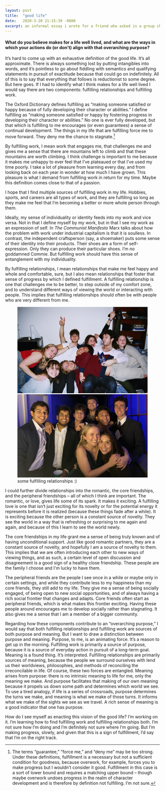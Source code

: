 ```yaml
---
layout: post
title:  "good life"
date:   2020-3-20 21:15:39 -0800
excerpt: an informal essay i wrote for a friend who asked in a group chat for everyone to send him their definition of what constitutes a life well lived (spoiler alert — i don't know)
---
```


#### What do you believe makes for a life well lived, and what are the ways in which your actions do (or don’t) align with that overarching purpose?

It’s hard to come up with an exhaustive definition of the good life. It’s all approximate. There is always something lost by putting intangibles into words, and it’s pointless to go about fiddling with semantics and qualifying statements in pursuit of exactitude because that could go on indefinitely. All of this is to say that everything that follows is reductionist to some degree. But here goes. If I had to identify what I think makes for a life well lived I would say there are two components: fulfilling relationships and fulfilling work.

The Oxford Dictionary defines fulfilling as “making someone satisfied or happy because of fully developing their character or abilities.” I define fulfilling as “making someone satisfied or happy by fostering progress in developing their character or abilities.” No one is ever fully developed, but that which is fulfilling to me encourages (or even guarantees) a sense of continual development. The things in my life that are fulfilling force me to move forward. They deny me the chance to stagnate.[^1]

By fulfilling work, I mean work that engages me, that challenges me and gives me a sense that there are mountains left to climb and that these mountains are worth climbing. I think challenge is important to me because it makes me unhappy to ever feel that I’ve plateaued or that I’ve used my time poorly. I take a lot of pleasure from learning every day, and from looking back on each year in wonder at how much I have grown. This pleasure is what I demand from fulfilling work in return for my time. Maybe this definition comes close to that of a passion.

I hope that I find multiple sources of fulfilling work in my life. Hobbies, sports, and careers are all types of work, and they are fulfilling so long as they make me feel that I’m becoming a better or more whole person through them.

Ideally, my sense of individuality or identity feeds into my work and vice versa. Not in that I define myself by my work, but in that I see my work as an expression of self. In _The Communist Manifesto_ Marx talks about how the problem with work under industrial capitalism is that it is soulless. In contrast, the independent craftsperson (say, a shoemaker) puts some sense of their identity into their products. Their shoes are a form of self-expression. Only they can produce their particular shoes. I’m no goddamned Commie. But fulfilling work should have this sense of entanglement with my individuality.

By fulfilling relationships, I mean relationships that make me feel happy and whole and comfortable, sure, but I also mean relationships that foster that sense of progress by which I defined fulfillment. A fulfilling relationship is one that challenges me to be better, to step outside of my comfort zone, and to understand different ways of viewing the world or interacting with people. This implies that fulfilling relationships should often be with people who are very different from me.

<figure>
  <img alt="my friends!" src="/assets/images/couch.jpeg" />
  <img alt="my friends!" src="/assets/images/fancy_party.jpg" />
  <figcaption>
    some fulfilling relationships :)
  </figcaption>
</figure>

I could further divide relationships into the romantic, the core friendships, and the peripheral friendships – all of which I think are important. The romantic, or love, gives life some of its spark. It makes it exciting. A fulfilling love is one that isn’t just exciting for its novelty or for the potential energy it represents before it is realized (because these things fade after a while). It is exciting because the other person is a constant source of novelty. They see the world in a way that is refreshing or surprising to me again and again, and because of this I learn to see the world newly.

The core friendships in my life grant me a sense of being truly known and of having unconditional support. Just like good romantic partners, they are a constant source of novelty, and hopefully I am a source of novelty to them. This implies that we are often introducing each other to new ways of viewing things, and as such, a certain level of open discussion and disagreement is a good sign of a healthy close friendship. These people are the family I choose and I'm lucky to have them.

The peripheral friends are the people I see once in a while or maybe only in certain settings, and while they contribute less to my happiness than my core friends, they still add to my life. They give me a sense of being socially engaged, of being open to new social opportunities, and of always having a rich social frontier that changes and adapts. Core friends often start as peripheral friends, which is what makes this frontier exciting. Having these people around encourages me to develop socially rather than stagnating. It also gives me a sense that I am a member of a bigger community.

Regarding how these components contribute to an “overarching purpose,” I would say that both fulfilling relationships and fulfilling work are sources of both purpose and meaning. But I want to draw a distinction between purpose and meaning. Purpose, to me, is an animating force. It’s a reason to get up in the morning. Fulfilling work is primarily a source of purpose, because it is a source of everyday action in pursuit of a long-term goal. Meaning is a found thing. It’s interpreted. Fulfilling relationships are primarily sources of meaning, because the people we surround ourselves with lend us their worldviews, philosophies, and methods of reconciling the irreconcilable in life. Of course, these two forces are entangled. Meaning arises from purpose: there is no intrinsic meaning to life for me, only the meaning we make. And purpose facilitates that making of our own meaning because it propels us down some path and determines which world we see. To use a tired analogy, if life is a series of crossroads, purpose determines the turns we make, and meaning is what we make of those turns. It informs what we make of the sights we see as we travel. A rich sense of meaning is a good indicator that one has purpose.

How do I see myself as enacting this vision of the good life? I’m working on it. I’m learning how to find fulfilling work and fulfilling relationships both. I’m not sure how I’m doing and I’m definitely not sure where I’m going. But I’m making progress, slowly, and given that this is a sign of fulfillment, I’d say that I’m on the right track.

[^1]: The terms “guarantee,” “force me,” and “deny me” may be too strong. Under these definitions, fulfillment is a necessary but not a sufficient condition for goodness, because overwork, for example, forces you to make progress but I wouldn’t consider it good. Fulfillment in this case is a sort of lower bound and requires a matching upper bound – though maybe overwork undoes progress in the realm of character development and is therefore by definition not fulfilling. I’m not sure.

